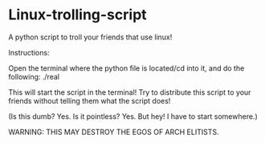 # Linux-trolling-script
A python script to troll your friends that use linux! 

Instructions: 

Open the terminal where the python file is located/cd into it, and do the following:
./real

This will start the script in the terminal! Try to distribute this script to your friends without telling them what the script does!

(Is this dumb? Yes. Is it pointless? Yes. But hey! I have to start somewhere.)

WARNING: THIS MAY DESTROY THE EGOS OF ARCH ELITISTS.
